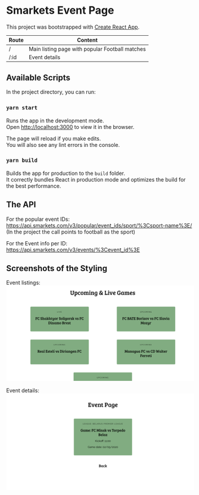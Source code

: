 # Smarkets Event Page

This project was bootstrapped with [Create React App](https://github.com/facebook/create-react-app).

| Route | Content                                         |
| ----- | ----------------------------------------------- |
| /     | Main listing page with popular Football matches |
| /:id  | Event details                                   |

## Available Scripts

In the project directory, you can run:

### `yarn start`

Runs the app in the development mode.<br />
Open [http://localhost:3000](http://localhost:3000) to view it in the browser.

The page will reload if you make edits.<br />
You will also see any lint errors in the console.

### `yarn build`

Builds the app for production to the `build` folder.<br />
It correctly bundles React in production mode and optimizes the build for the best performance.

## The API

For the popular event IDs:
https://api.smarkets.com/v3/popular/event_ids/sport/%3Csport-name%3E/
(In the project the call points to football as the sport)

For the Event info per ID:
https://api.smarkets.com/v3/events/%3Cevent_id%3E

## Screenshots of the Styling

Event listings:
![Image alt text](/static/images/event-listings.png "Event listings page")

Event details:
![Image alt text](/static/images/event-details.png "Event details page")

